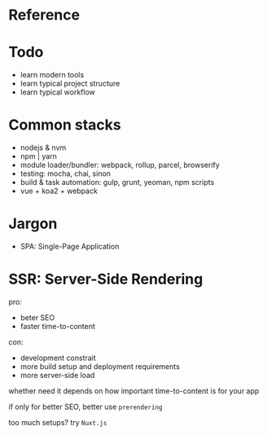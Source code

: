 # Reference

# Todo
- learn modern tools
- learn typical project structure
- learn typical workflow


# Common stacks
- nodejs & nvm
- npm | yarn
- module loader/bundler: webpack, rollup, parcel, browserify
- testing: mocha, chai, sinon
- build & task automation: gulp, grunt, yeoman, npm scripts
- vue + koa2 + webpack

# Jargon
- SPA: Single-Page Application

# SSR: Server-Side Rendering

pro:
- beter SEO
- faster time-to-content

con:
- development constrait
- more build setup and deployment requirements
- more server-side load

whether need it depends on how important time-to-content is for your app

if only for better SEO, better use `prerendering`

too much setups? try `Nuxt.js`
